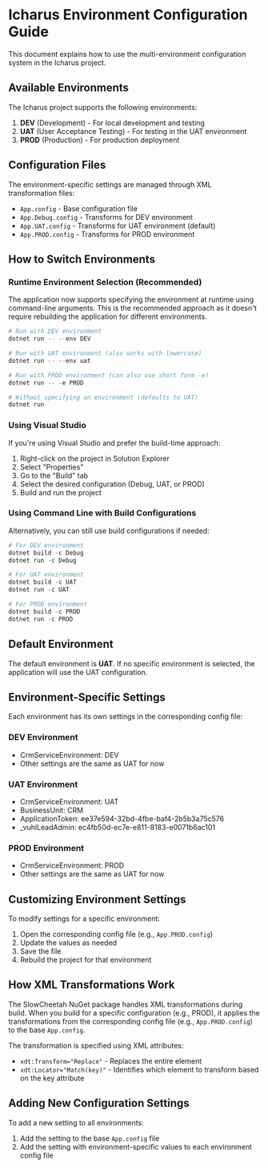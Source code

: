 # Icharus Environment Configuration Guide

This document explains how to use the multi-environment configuration system in the Icharus project.

## Available Environments

The Icharus project supports the following environments:

1. **DEV** (Development) - For local development and testing
2. **UAT** (User Acceptance Testing) - For testing in the UAT environment
3. **PROD** (Production) - For production deployment

## Configuration Files

The environment-specific settings are managed through XML transformation files:

- `App.config` - Base configuration file
- `App.Debug.config` - Transforms for DEV environment
- `App.UAT.config` - Transforms for UAT environment (default)
- `App.PROD.config` - Transforms for PROD environment

## How to Switch Environments

### Runtime Environment Selection (Recommended)

The application now supports specifying the environment at runtime using command-line arguments. This is the recommended approach as it doesn't require rebuilding the application for different environments.

```powershell
# Run with DEV environment
dotnet run -- --env DEV

# Run with UAT environment (also works with lowercase)
dotnet run -- --env uat

# Run with PROD environment (can also use short form -e)
dotnet run -- -e PROD

# Without specifying an environment (defaults to UAT)
dotnet run
```

### Using Visual Studio

If you're using Visual Studio and prefer the build-time approach:

1. Right-click on the project in Solution Explorer
2. Select "Properties"
3. Go to the "Build" tab
4. Select the desired configuration (Debug, UAT, or PROD)
5. Build and run the project

### Using Command Line with Build Configurations

Alternatively, you can still use build configurations if needed:

```powershell
# For DEV environment
dotnet build -c Debug
dotnet run -c Debug

# For UAT environment
dotnet build -c UAT
dotnet run -c UAT

# For PROD environment
dotnet build -c PROD
dotnet run -c PROD
```

## Default Environment

The default environment is **UAT**. If no specific environment is selected, the application will use the UAT configuration.

## Environment-Specific Settings

Each environment has its own settings in the corresponding config file:

### DEV Environment
- CrmServiceEnvironment: DEV
- Other settings are the same as UAT for now

### UAT Environment
- CrmServiceEnvironment: UAT
- BusinessUnit: CRM
- ApplicationToken: ee37e594-32bd-4fbe-baf4-2b5b3a75c576
- _vuhlLeadAdmin: ec4fb50d-ec7e-e811-8183-e0071b6ac101

### PROD Environment
- CrmServiceEnvironment: PROD
- Other settings are the same as UAT for now

## Customizing Environment Settings

To modify settings for a specific environment:

1. Open the corresponding config file (e.g., `App.PROD.config`)
2. Update the values as needed
3. Save the file
4. Rebuild the project for that environment

## How XML Transformations Work

The SlowCheetah NuGet package handles XML transformations during build. When you build for a specific configuration (e.g., PROD), it applies the transformations from the corresponding config file (e.g., `App.PROD.config`) to the base `App.config`.

The transformation is specified using XML attributes:
- `xdt:Transform="Replace"` - Replaces the entire element
- `xdt:Locator="Match(key)"` - Identifies which element to transform based on the key attribute

## Adding New Configuration Settings

To add a new setting to all environments:

1. Add the setting to the base `App.config` file
2. Add the setting with environment-specific values to each environment config file
